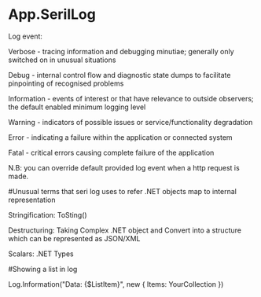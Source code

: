 # App.SerilLog


Log event:

Verbose - tracing information and debugging minutiae; generally only switched on in unusual situations

Debug - internal control flow and diagnostic state dumps to facilitate pinpointing of recognised problems

Information - events of interest or that have relevance to outside observers; the default enabled minimum logging level

Warning - indicators of possible issues or service/functionality degradation

Error - indicating a failure within the application or connected system

Fatal - critical errors causing complete failure of the application


N.B: you can override default provided log event when a http request is made.




#Unusual terms that seri log uses to refer .NET objects map to internal representation

Stringification: ToSting()

Destructuring: Taking Complex .NET object and Convert into a structure which can be represented as JSON/XML

Scalars: .NET Types




#Showing a list in log

Log.Information("Data: {$ListItem}", new { Items: YourCollection })
